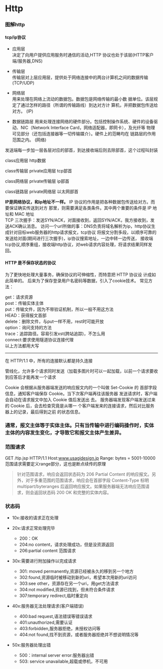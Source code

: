 # Http
### 图解http
#### tcp/ip协议
* 应用层  
  决定了向用户提供应用服务时通信的活动,HTTP 协议也处于该层(HTTP客户端/服务器,DNS)
* 传输层  
  传输层对上层应用层，提供处于网络连接中的两台计算机之间的数据传输(TCP/UDP)

* 网络层  
用来处理在网络上流动的数据包。数据包是网络传输的最小数
据单位。该层规定了通过怎样的路径（所谓的传输路线）到达对方计
算机，并把数据包传送给对方。  (IP)
* 数据链路层
用来处理连接网络的硬件部分。包括控制操作系统、硬件的设备驱
动、NIC（Network Interface Card，网络适配器，即网卡），及光纤等
物理可见部分（还包括连接器等一切传输媒介）。硬件上的范畴均在
链路层的作用范围之内。 (网络) 

发送端每一步加一层各层对应的部首，到达接收端后则去除部首，这个过程叫封装

class应用层
	http数据  
	
class传输层
	private应用层
	tcp部首  
	
class网络层
	private传输层
	ip部首  
	
class链路层
	private网络层
	以太网部首  
	
**IP是网络协议，和ip地址不一样。**
IP 协议的作用是把各种数据包传送给对方。而要保证确实传送到对方
那里，则需要满足各类条件。其中两个重要的条件是 IP 地址和 MAC
地址  
TCP 三次握手：发送SYN/ACK，对面接收到，返回SYN/ACK，我方接收到，发送ACK确认消息。
访问一个url所做的事：DNS负责将域名解析为ip，http协议生成针对目标web服务器的http请求报文，tcp协议
将报文分割多段，以顺序可靠的发送给对面(期间进行三次握手)，ip协议搜索地址，一边中转一边传送，
接收端tcp协议,顺序重组，接收端http协议，对web请求内容处理，将请求结果同样发回。

#### HTTP 是不保存状态的协议
为了更快地处理大量事务，确保协议的可伸缩性，而特意把 HTTP 协议设
计成如此简单的。
后来为了保存登录用户名密码等数据，引入了cookie技术。
常见方法： 
>  
get：请求资源   
post：传输实体主体  
put：传输文件，因为不带验证机制，所以一般不用这方法  
HEAD：获得报文首部  
delete：删除文件，与put一样不用，rest时可能开放  
option：询问支持的方法  
trace：追踪路径。容易引发xst(跨站追踪)，不怎么用  
connect:要求使用隧道协议连接代理  
以上方法都用大写 
*** 

在 HTTP/1.1 中，所有的连接默认都是持久连接


管线化，允许多个请求同时发送（加载多图片时可以一起加载，以前一个请求要收到应答后才能再发一个请求

Cookie 会根据从服务器端发送的响应报文内的一个叫做 Set-Cookie 的
首部字段信息，通知客户端保存 Cookie。当下次客户端再往该服务器
发送请求时，客户端会自动在请求报文中加入 Cookie 值后发送出
去。
服务器端发现客户端发送过来的 Cookie 后，会去检查究竟是从哪一
个客户端发来的连接请求，然后对比服务器上的记录，最后得到之前
的状态信息。

### 通常，报文主体等于实体主体。只有当传输中进行编码操作时，实体主体的内容发生变化，才导致它和报文主体产生差异。

### 范围请求
GET /tip.jsp HTTP/1.1
Host:www.usagidesign.jp
Range: bytes = 5001-10000
范围请求需要定义range部分，这也是断点续传的原理
> 针对范围请求，响应会返回状态码为 206 Partial Content 的响应报文。另外，对于多重范围的范围请求，响应会在首部字段 Content-Type 标明 multipart/byteranges 后返回响应报文。如果服务器端无法响应范围请求，则会返回状态码 200 OK 和完整的实体内容。

### 状态码
- 10x:接收的请求正在处理
- 20x:请求正常处理完毕
	- 200：OK
	- 204:no content，请求处理成功，但是没资源返回
	- 206:partial content 范围请求
- 30x:需要进行附加操作以完成请求
	- 301: moved permanently,资源已经被永久的移到另一个地方
	- 302:found,资源临时被移动到新的uri，希望本次用新的uri访问
	- 303:see other，资源存在另一个uri，用get方法请求
	- 304:not modified,资源已找到，但未符合条件请求
	- 307:temporary redirect,临时重定向
- 40x:服务器无法处理请求(客户端错误)
	- 400:bad request,语法错误等错误请求
	- 401:unauthorized,需要认证
	- 403:forbidden,服务器拒绝，未授权访问等
	- 404:not found,找不到资源，或者服务器拒绝并不想说明情况等
	
- 50x:服务器处理出错
	- 500：internal server error:服务器出错
	- 503: service unavailable,超载或停机，不可用
